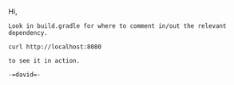 Hi,

    Look in build.gradle for where to comment in/out the relevant dependency.

    curl http://localhost:8080

    to see it in action.

    -=david=-
